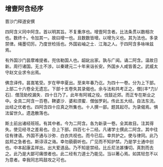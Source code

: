 ## 增壹阿含经序

晋沙门释道安撰

四阿含义同中阿含。首以明其旨。不复重序也。增壹阿含者。比法条贯以数相次也。数终十。令加其一。故曰增一也。且数数皆增。以增为义也。其为法也。多录禁律。绳墨切厉。乃度世检括也。外国岩岫之士．江海之人。于四阿含多咏味兹焉。

有外国沙门昙摩难提者。兜佉勒国人也。龆龀出家。孰与广闻。诵二阿含。温故日新。周行诸国。无土不涉。以秦建元二十年来诣长安。外国乡人咸皆善之。武威太守赵文业求令出焉。

佛念译传。昙嵩笔受。岁在甲申夏出。至来年春乃讫。为四十一卷。分为上下部。上部二十六卷全无遗忘。下部十五卷失其录偈也。余与法和共考正之。僧[(丰\*力)/石]．僧茂助校漏失．四十日乃了。此年有阿城之役。伐鼓近郊。而正专在斯业之中。全具二阿含一百卷。鞞婆沙．婆和须蜜．僧伽罗刹。传此五大经。自法东流。出经之优者也。四阿含四十应真之所集也。十人撰一部。题其起尽。为录偈焉。惧法留世久。遗逸散落也。

斯土前出诸经班班。有其中者。今为二阿含。各为新录一卷。全其故目。注其得失。使见经寻之差易也。合上下部。四百七十二经。凡诸学士撰此二阿含。其中往往有律语。外国不通与沙弥．白衣共视也。而今已后。幸共护之。使与律同。此乃兹邦之急者也。斯谆谆之诲。幸勿藐藐听也。广见而不知护禁。乃是学士通中创也。中本起康孟祥出。出大爱道品。乃不知是禁经。比丘尼法甚慊切。真割而去之。此乃是大鄙可痛恨者也。此二经有力道士乃能见。当以著心焉。如其轻忽不以为意者。幸我同志鸣鼓攻之可也。
